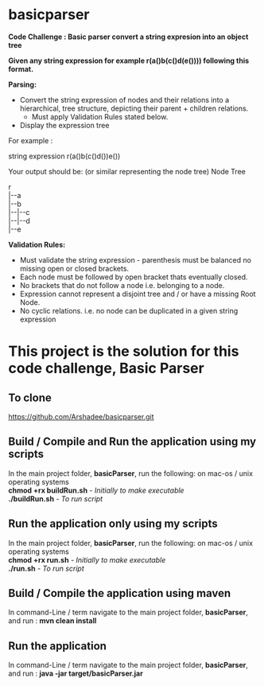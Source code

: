 # basicparser
**Code Challenge : Basic parser convert a string expresion into an object tree**

**Given any string expression for example r(a()b(c()d(e()))) following this format.**

**Parsing:**
* Convert the string expression of nodes and their relations into a hierarchical,
  tree structure, depicting their parent + children relations.<br>
   * Must apply Validation Rules stated below.
* Display the expression tree

For example :

string expression r(a()b(c()d())e())

Your output should be: (or similar representing the node tree)
Node Tree<br>

 r<br>
 |--a<br>
 |--b<br>
 |--|--c<br>
 |--|--d<br>
 |--e<br>

**Validation Rules:**
* Must validate the string expression - parenthesis must be balanced
  no missing open or closed brackets.
* Each node must be followed by open bracket thats eventually closed.
* No brackets that do not follow a node i.e. belonging to a node.
* Expression cannot represent a disjoint tree and / or have a missing Root Node.
* No cyclic relations. i.e. no node can be duplicated in a given string expression

# This project is the solution for this code challenge, Basic Parser

## To clone
https://github.com/Arshadee/basicparser.git

## Build / Compile and Run the application using my scripts
In the main project folder, **basicParser**, run the following: on mac-os / unix operating systems</br>
**chmod +rx buildRun.sh**  <i> - Initially to make executable</i></br>
**./buildRun.sh** <i> - To run script</i>

## Run the application only using my scripts
In the main project folder, **basicParser**, run the following: on mac-os / unix operating systems</br>
**chmod +rx run.sh** <i> - Initially to make executable</i></br>
**./run.sh** <i> - To run script</i>

## Build / Compile the application using maven
In command-Line / term navigate to the main project folder, **basicParser**,
and run : **mvn clean install**

## Run the application  
In command-Line / term navigate to the main project folder, **basicParser**,
and run : **java -jar target/basicParser.jar**
